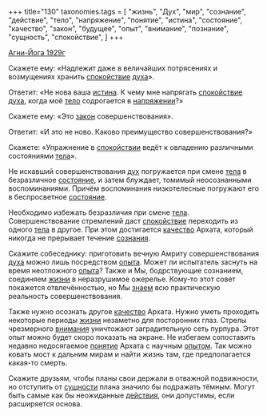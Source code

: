 +++
title="130"
taxonomies.tags = [
 "жизнь",
 "Дух",
 "мир",
 "сознание",
 "действие",
 "тело",
 "напряжение",
 "понятие",
 "истина",
 "состояние",
 "качество",
 "закон",
 "будущее",
 "опыт",
 "внимание",
 "познание",
 "сущность",
 "спокойствие",
]
+++

[Агни-Йога 1929г](/agni/1929)

Скажете ему: «Надлежит даже в величайших потрясениях и возмущениях хранить [спокойствие](/tags/спокойствие) [духа](/tags/Дух)».   

Ответит: «Не нова ваша [истина](/tags/истина). К чему мне напрягать [спокойствие](/tags/спокойствие) [духа](/tags/Дух), когда моё [тело](/tags/тело) содрогается в [напряжении](/tags/напряжение)?»   

Скажете ему: «Это [закон](/tags/закон) совершенствования».   

Ответит: «И это не ново. Каково преимущество совершенствования?»   

Скажете: «Упражнение в [спокойствии](/tags/спокойствие) ведёт к овладению различными состояниями [тела](/tags/тело)».   

Не искавший совершенствования [дух](/tags/Дух) погружается при смене [тела](/tags/тело) в безразличное [состояние](/tags/состояние), и затем блуждает, томимый неосознанными воспоминаниями. Причём воспоминания низкотелесные погружают его в беспросветное [состояние](/tags/состояние).   

Необходимо избежать безразличия при смене [тела](/tags/тело). Совершенствование стремлений даст [спокойствие](/tags/спокойствие) переходить из одного [тела](/tags/тело) в другое. При этом достигается [качество](/tags/качество) Архата, который никогда не прерывает течение [сознания](/tags/будущее).   

Скажите собеседнику: приготовить вечную Амриту совершенствования [духа](/tags/Дух) можно лишь посредством [опыта](/tags/опыт). Может ли испытатель заснуть на время неотложного [опыта](/tags/опыт)? Также и Мы, бодрствующие сознанием, соединяем [жизни](/tags/жизнь) в неразрушимое ожерелье. Кому-то этот совет покажется отвлечённостью, но Мы [знаем](/tags/познание) всю практическую реальность совершенствования.   

Также нужно осознать другое [качество](/tags/качество) Архата. Нужно уметь проходить некоторые периоды [жизни](/tags/жизнь) незаметно для посторонних глаз. Стрелы чрезмерного [внимания](/tags/внимание) уничтожают заградительную сеть пурпура. Этот опыт можно будет скоро показать на экране. Не избегаем сопоставить недавно недосягаемое [понятие](/tags/понятие) Архата с научным [опытом](/tags/опыт). Так можно ковать мост к дальним мирам и найти жизнь там, где предполагается какая-то смерть.   

Скажите друзьям, чтобы планы свои держали в отважной подвижности, но отступить от [сущности](/tags/сущность) плана значило бы подражать тёмным. Могут быть самые как бы неожиданные [действия](/tags/действие), они допустимы, если расширяется основа.